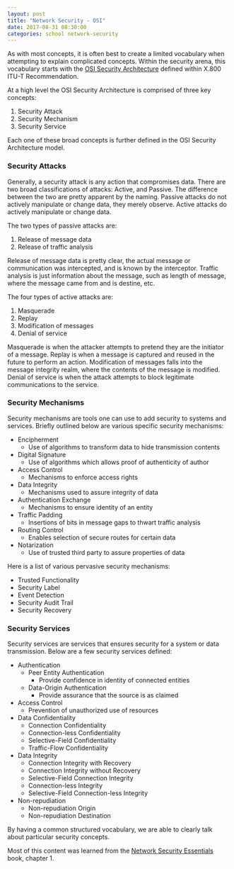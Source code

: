 ```yaml
---
layout: post
title: "Network Security - OSI"
date: 2017-08-31 08:30:00
categories: school network-security
---
```


As with most concepts, it is often best to create a limited vocabulary when
attempting to explain complicated concepts.  Within the security arena, this
vocabulary starts with the [OSI Security Architecture][osi] defined within
X.800 ITU-T Recommendation.

At a high level the OSI Security Architecture is comprised of three key concepts:

1. Security Attack
2. Security Mechanism
3. Security Service

Each one of these broad concepts is further defined in the OSI Security
Architecture model.

### Security Attacks

Generally, a security attack is any action that compromises data.  There are two
broad classifications of attacks: Active, and Passive.  The difference between
the two are pretty apparent by the naming.  Passive attacks do not actively
manipulate or change data, they merely observe.  Active attacks do actively
manipulate or change data.

The two types of passive attacks are:

1. Release of message data
2. Release of traffic analysis

Release of message data is pretty clear, the actual message or communication
was intercepted, and is known by the interceptor.  Traffic analysis is just
information about the message, such as length of message, where the message
came from and is destine, etc.

The four types of active attacks are:

1. Masquerade
2. Replay
3. Modification of messages
4. Denial of service

Masquerade is when the attacker attempts to pretend they are the initiator of
a message.  Replay is when a message is captured and reused in the future to
perform an action.  Modification of messages falls into the message integrity
realm, where the contents of the message is modified.  Denial of service is
when the attack attempts to block legitimate communications to the service.

### Security Mechanisms

Security mechanisms are tools one can use to add security to systems and
services.  Briefly outlined below are various specific security mechanisms:

* Encipherment
    * Use of algorithms to transform data to hide transmission contents
* Digital Signature
    * Use of algorithms which allows proof of authenticity of author
* Access Control
    * Mechanisms to enforce access rights
* Data Integrity
    * Mechanisms used to assure integrity of data
* Authentication Exchange
    * Mechanisms to ensure identity of an entity
* Traffic Padding
    * Insertions of bits in message gaps to thwart traffic analysis
* Routing Control
    * Enables selection of secure routes for certain data
* Notarization
    * Use of trusted third party to assure properties of data

Here is a list of various pervasive security mechanisms:

* Trusted Functionality
* Security Label
* Event Detection
* Security Audit Trail
* Security Recovery

### Security Services

Security services are services that ensures security for a system or
data transmission.  Below are a few security services defined:

* Authentication
    * Peer Entity Authentication
        * Provide confidence in identity of connected entities
    * Data-Origin Authentication
        * Provide assurance that the source is as claimed
* Access Control
    * Prevention of unauthorized use of resources
* Data Confidentiality
    * Connection Confidentiality
    * Connection-less Confidentiality
    * Selective-Field Confidentiality
    * Traffic-Flow Confidentiality
* Data Integrity
    * Connection Integrity with Recovery
    * Connection Integrity without Recovery
    * Selective-Field Connection Integrity
    * Connection-less Integrity
    * Selective-Field Connection-less Integrity
* Non-repudiation
    * Non-repudiation Origin
    * Non-repudiation Destination

By having a common structured vocabulary, we are able to clearly talk about
particular security concepts.

Most of this content was learned from the [Network Security Essentials][netsec]
book, chapter 1.

[osi]: http://www.itu.int/rec/T-REC-X.800-199103-I/e
[netsec]: https://www.amazon.com/Network-Security-Essentials-Applications-Standards/dp/0133370437/

